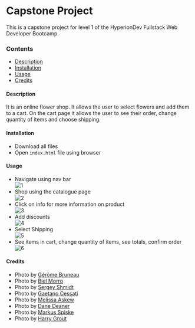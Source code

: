 # Capstone Project

This is a capstone project for level 1 of the HyperionDev Fullstack Web Developer Bootcamp. 

### Contents
* [Description](https://github.com/ZehraSul/capstoneproject#description)
* [Installation](https://github.com/ZehraSul/capstoneproject#installation)
* [Usage](https://github.com/ZehraSul/capstoneproject#usage)
* [Credits](https://github.com/ZehraSul/capstoneproject#credits)

#### Description
It is an online flower shop. It allows the user to select flowers and add them to a cart. On the cart page it allows the user to see their order, change quantity of items and choose shipping.

#### Installation
- Download all files
- Open `index.html` file using browser

#### Usage 
- Navigate using nav bar  
![1](https://user-images.githubusercontent.com/93271014/139262025-da2e317e-8cde-4f44-a194-c783e948a160.jpg)
- Shop using the catalogue page  
![2](https://user-images.githubusercontent.com/93271014/139262018-370f41cd-cc3d-4f6b-8f88-5ded37164a93.jpg)
- Click on info for more information on product  
![3](https://user-images.githubusercontent.com/93271014/139261753-ff87de1d-c10c-4e32-80d3-6ea6d61fba2f.jpg)
- Add discounts  
![4](https://user-images.githubusercontent.com/93271014/139262042-92221824-906b-43b5-b4f1-1dd10dc746c1.jpg)
- Select Shipping  
![5](https://user-images.githubusercontent.com/93271014/139262045-a6387c8b-edaf-459e-832c-60dd3604b7f2.jpg)
- See items in cart, change quantity of items, see totals, confirm order  
![6](https://user-images.githubusercontent.com/93271014/139262454-cabd80a7-d277-4389-9faf-11d5ffacdf36.jpg)

#### Credits
- Photo by [Gérôme Bruneau](https://unsplash.com/@geromebruneau?utm_source=unsplash&utm_medium=referral&utm_content=creditCopyText)
- Photo by [Biel Morro](https://unsplash.com/@bielmorro?utm_source=unsplash&utm_medium=referral&utm_content=creditCopyText)
- Photo by [Sergey Shmidt](https://unsplash.com/@monstercritic?utm_source=unsplash&utm_medium=referral&utm_content=creditCopyText)
- Photo by [Gaetano Cessati](https://unsplash.com/@gaetanocessati?utm_source=unsplash&utm_medium=referral&utm_content=creditCopyText)
- Photo by [Melissa Askew](https://unsplash.com/@melissaaskew?utm_source=unsplash&utm_medium=referral&utm_content=creditCopyText)
- Photo by [Dane Deaner](https://unsplash.com/@danedeaner?utm_source=unsplash&utm_medium=referral&utm_content=creditCopyText)
- Photo by [Markus Spiske](https://unsplash.com/@markusspiske?utm_source=unsplash&utm_medium=referral&utm_content=creditCopyText)
- Photo by [Harry Grout](https://unsplash.com/@photographybyharry?utm_source=unsplash&utm_medium=referral&utm_content=creditCopyText)

